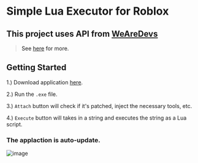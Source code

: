 # Simple Lua Executor for Roblox

## This project uses API from <a href="https://wearedevs.net/home">WeAreDevs<a>
> See <a href="https://wearedevs.net/d/Exploit%20API">here<a> for more.

## Getting Started 
  1.) Download application <a href="https://github.com/Eskeyz/Roblox-Executor/releases/tag/v1.0">here<a>.

  2.) Run the `.exe` file.
  
  3.) `Attach` button will check if it's patched, inject the necessary tools, etc.
  
  4.) `Execute` button will takes in a string and executes the string as a Lua script.
  
 ### The applaction is auto-update.
![image](https://user-images.githubusercontent.com/99591948/231766735-d94be106-55ac-498f-8d44-7a2d1e1c9a8a.png)
